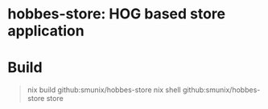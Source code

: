 # hobbes-store: HOG based store application

# Build

> nix build github:smunix/hobbes-store
> nix shell github:smunix/hobbes-store
> store
